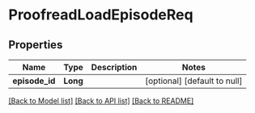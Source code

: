 # ProofreadLoadEpisodeReq
## Properties

| Name | Type | Description | Notes |
|------------ | ------------- | ------------- | -------------|
| **episode\_id** | **Long** |  | [optional] [default to null] |

[[Back to Model list]](../README.md#documentation-for-models) [[Back to API list]](../README.md#documentation-for-api-endpoints) [[Back to README]](../README.md)

